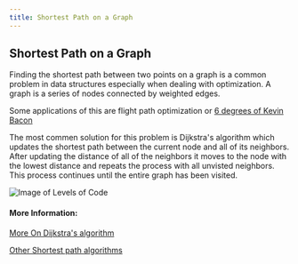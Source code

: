 ```yaml
---
title: Shortest Path on a Graph
---
```

## Shortest Path on a Graph

<!-- The article goes here, in GitHub-flavored Markdown. Feel free to add YouTube videos, images, and CodePen/JSBin embeds  -->
Finding the shortest path between two points on a graph is a common problem in data structures especially when dealing with optimization. A graph is a series of nodes connected by weighted edges.

Some applications of this are flight path optimization or [6 degrees of Kevin Bacon](https://en.wikipedia.org/wiki/Six_Degrees_of_Kevin_Bacon)

The most commen solution for this problem is Dijkstra's algorithm which updates the shortest path between the current node and all of its neighbors. After updating the distance of all of the neighbors it moves to the node with the lowest distance and repeats the process with all unvisted neighbors. This process continues until the entire graph has been visited.

![Image of Levels of Code](https://upload.wikimedia.org/wikipedia/commons/5/57/Dijkstra_Animation.gif)

#### More Information:
<!-- Please add any articles you think might be helpful to read before writing the article -->
[More On Dijkstra's algorithm](https://en.wikipedia.org/wiki/Dijkstra%27s_algorithm)

[Other Shortest path algorithms](https://en.wikipedia.org/wiki/Shortest_path_problem#Algorithms)
